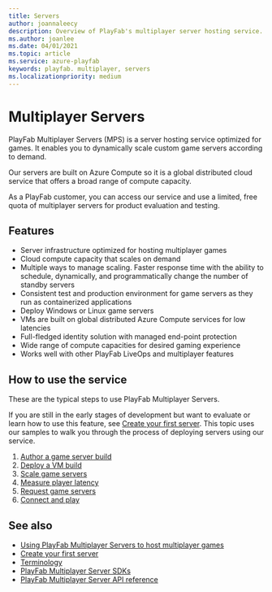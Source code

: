 ```yaml
---
title: Servers
author: joannaleecy
description: Overview of PlayFab's multiplayer server hosting service.
ms.author: joanlee
ms.date: 04/01/2021
ms.topic: article
ms.service: azure-playfab
keywords: playfab. multiplayer, servers
ms.localizationpriority: medium
---
```


# Multiplayer Servers

PlayFab Multiplayer Servers (MPS) is a server hosting service optimized for games. It enables you to dynamically scale custom game servers according to demand. 

Our servers are built on Azure Compute so it is a global distributed cloud service that offers a broad range of compute capacity.

As a PlayFab customer, you can access our service and use a limited, free quota of multiplayer servers for product evaluation and testing.

## Features

* Server infrastructure optimized for hosting multiplayer games
* Cloud compute capacity that scales on demand
* Multiple ways to manage scaling. Faster response time with the ability to schedule, dynamically, and programmatically change the number of standby servers
* Consistent test and production environment for game servers as they run as containerized applications
* Deploy Windows or Linux game servers
* VMs are built on global distributed Azure Compute services for low latencies
* Full-fledged identity solution with managed end-point protection
* Wide range of compute capacities for desired gaming experience
* Works well with other PlayFab LiveOps and multiplayer features

## How to use the service

These are the typical steps to use PlayFab Multiplayer Servers.

If you are still in the early stages of development but want to evaluate or learn how to use this feature, see [Create your first server](create-your-first-server.md). This topic uses our samples to walk you through the process of deploying servers using our service.

1. [Author a game server build](using-playfab-servers-to-host-games.md#1-author-a-game-server-build)
2. [Deploy a VM build](using-playfab-servers-to-host-games.md#2-deploy-a-build)
3. [Scale game servers](using-playfab-servers-to-host-games.md#3-scale-game-servers)
4. [Measure player latency](using-playfab-servers-to-host-games.md#4-measure-player-latency-to-azure-regions)
5. [Request game servers](using-playfab-servers-to-host-games.md#5-request-game-servers)
6. [Connect and play](using-playfab-servers-to-host-games.md#6-connect-and-play)

## See also

* [Using PlayFab Multiplayer Servers to host multiplayer games](using-playfab-servers-to-host-games.md)
* [Create your first server](create-your-first-server.md)
* [Terminology](server-terms.md)
* [PlayFab Multiplayer Server SDKs](server-sdks.md)
* [PlayFab Multiplayer Server API reference](xref:titleid.playfabapi.com.multiplayer.multiplayerserver)